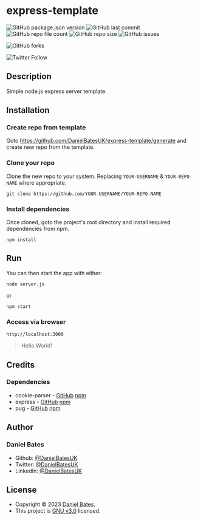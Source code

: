 # express-template

![GitHub package.json version](https://img.shields.io/github/package-json/v/DanielBatesUK/express-template) ![GitHub last commit](https://img.shields.io/github/last-commit/DanielBatesUK/express-template) ![GitHub repo file count](https://img.shields.io/github/directory-file-count/DanielBatesUK/express-template) ![GitHub repo size](https://img.shields.io/github/repo-size/DanielBatesUK/express-template) ![GitHub issues](https://img.shields.io/github/issues-raw/DanielBatesUK/express-template)

![GitHub forks](https://img.shields.io/github/forks/DanielBatesUK/express-template?style=social)

![Twitter Follow](https://img.shields.io/twitter/follow/DanielBatesUK?style=social)

## Description

Simple node.js express server template.

## Installation

### Create repo from template

Goto <https://github.com/DanielBatesUK/express-template/generate> and create new repo from the template.

### Clone your repo

Clone the new repo to your system. Replacing `YOUR-USERNAME` & `YOUR-REPO-NAME` where appropriate.

```Shell
git clone https://github.com/YOUR-USERNAME/YOUR-REPO-NAME
```

### Install dependencies

Once cloned, goto the project's root directory and install required dependencies from npm.

```Shell
npm install
```

## Run

You can then start the app with either:

```Shell
node server.js
```

or

```Shell
npm start
```

### Access via browser

```Shell
http://localhost:3000
```

> Hello World!

## Credits

### Dependencies

- cookie-parser - [GitHub](https://github.com/expressjs/cookie-parser) [npm](https://www.npmjs.com/package/cookie-parser)
- express - [GitHub](https://github.com/expressjs/express) [npm](https://www.npmjs.com/package/express)
- pug - [GitHub](https://github.com/pugjs/pug/tree/master/packages/pug) [npm](https://www.npmjs.com/package/pug)

## Author

### **Daniel Bates**

- Github: [@DanielBatesUK](https://github.com/DanielBatesUK)
- Twitter: [@DanielBatesUK](https://twitter.com/DanielBatesUK)
- LinkedIn: [@DanielBatesUK](https://linkedin.com/in/DanielBatesUK)

## License

- Copyright © 2023 [Daniel Bates](https://github.com/DanielBatesUK).
- This project is [GNU v3.0](https://github.com/DanielBatesUK/express-template/blob/fb095588f22edde7a57a6af9f4cee60bd0f5aa96/LICENSE) licensed.
